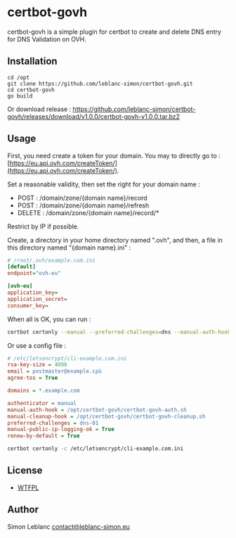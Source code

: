 # certbot-govh

certbot-govh is a simple plugin for certbot to create and delete DNS entry for DNS Validation on OVH.

## Installation

```
cd /opt
git clone https://github.com/leblanc-simon/certbot-govh.git
cd certbot-govh
go build
```

Or download release : https://github.com/leblanc-simon/certbot-govh/releases/download/v1.0.0/certbot-govh-v1.0.0.tar.bz2

## Usage

First, you need create a token for your domain. You may to directly go to : [https://eu.api.ovh.com/createToken/](https://eu.api.ovh.com/createToken/).

Set a reasonable validity, then set the right for your domain name :
* POST : /domain/zone/{domain name}/record
* POST : /domain/zone/{domain name}/refresh
* DELETE : /domain/zone/{domain name}/record/*

Restrict by IP if possible.

Create, a directory in your home directory named ".ovh", and then, a file in this directory named "{domain name}.ini" : 

```ini
# /root/.ovh/example.com.ini
[default]
endpoint="ovh-eu"

[ovh-eu]
application_key=
application_secret=
consumer_key=
```

When all is OK, you can run : 

```bash
certbot certonly --manual --preferred-challenges=dns --manual-auth-hook /opt/certbot-govh/certbot-govh-auth.sh --manual-cleanup-hook /opt/certbot-govh/certbot-govh-cleanup.sh -d *.example.com
```

Or use a config file : 

```ini
# /etc/letsencrypt/cli-example.com.ini
rsa-key-size = 4096
email = postmaster@example.cpù
agree-tos = True

domains = *.example.com

authenticator = manual
manual-auth-hook = /opt/certbot-govh/certbot-govh-auth.sh
manual-cleanup-hook = /opt/certbot-govh/certbot-govh-cleanup.sh
preferred-challenges = dns-01
manual-public-ip-logging-ok = True
renew-by-default = True
```

```bash
certbot certonly -c /etc/letsencrypt/cli-example.com.ini
```

## License

* [WTFPL](http://www.wtfpl.net/)

## Author

Simon Leblanc <contact@leblanc-simon.eu>